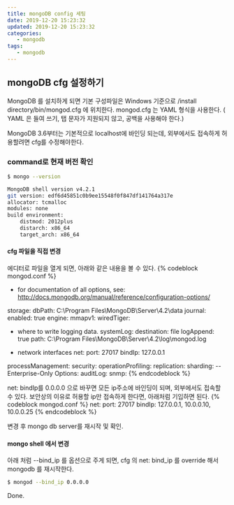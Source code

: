 ```yaml
---
title: mongoDB config 세팅
date: 2019-12-20 15:23:32
updated: 2019-12-20 15:23:32
categories:
   - mongodb
tags:
   - mongodb
---
```


## mongoDB cfg 설정하기

MongoDB 를 설치하게 되면 기본 구성파일은 Windows 기준으로 /install directory/bin/mongod.cfg 에 위치한다.
mongod.cfg 는 YAML 형식을 사용한다.
( YAML 은 들여 쓰기, 탭 문자가 지원되지 않고, 공백을 사용해야 한다.)

<!-- more -->
<!-- toc -->

MongoDB 3.6부터는 기본적으로 localhost에 바인딩 되는데, 
외부에서도 접속하게 허용할려면 cfg를 수정해야한다.

### command로 현재 버전 확인

``` bash
$ mongo --version

MongoDB shell version v4.2.1
git version: edf6d45851c0b9ee15548f0f847df141764a317e
allocator: tcmalloc
modules: none
build environment:
    distmod: 2012plus
    distarch: x86_64
    target_arch: x86_64

```

#### cfg 파일을 직접 변경

에디터로 파일을 열게 되면, 아래와 같은 내용을 볼 수 있다.
{% codeblock mongod.conf %}
 - for documentation of all options, see:
   http://docs.mongodb.org/manual/reference/configuration-options/

storage:
  dbPath: C:\Program Files\MongoDB\Server\4.2\data
  journal:
    enabled: true
  engine:
  mmapv1:
  wiredTiger:

- where to write logging data.
systemLog:
  destination: file
  logAppend: true
  path:  C:\Program Files\MongoDB\Server\4.2\log\mongod.log

- network interfaces
net:
  port: 27017
  bindIp: 127.0.0.1

processManagement:
security:
operationProfiling:
replication:
sharding:
-- Enterprise-Only Options:
auditLog:
snmp:
{% endcodeblock %}

net: bindIp를 0.0.0.0 으로 바꾸면 모든 ip주소에 바인딩이 되며, 외부에서도 접속할 수 있다.
보안상의 이유로 허용할 ip만 접속하게 한다면, 아래처럼 기입하면 된다.
{% codeblock mongod.conf %}
net:
  port: 27017
  bindIp: 127.0.0.1, 10.0.0.10, 10.0.0.25
{% endcodeblock %}

변경 후 mongo db server를 재시작 및 확인.


#### mongo shell 에서 변경

아래 처럼 --bind_ip 를 옵션으로 주게 되면, cfg 의 net: bind_ip 를 override 해서 mongodb 를 재시작한다.

``` bash
$ mongod --bind_ip 0.0.0.0
```

Done.
